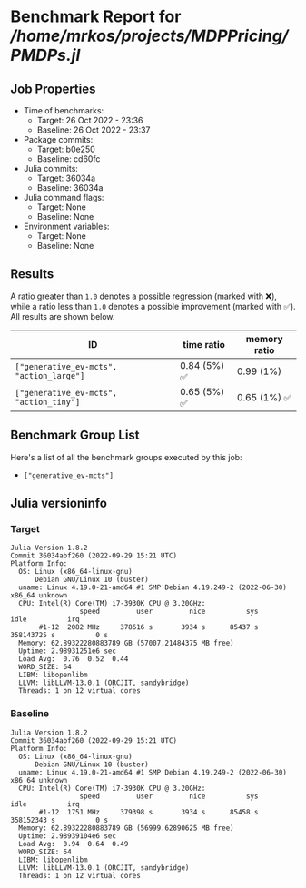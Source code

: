 # Benchmark Report for */home/mrkos/projects/MDPPricing/PMDPs.jl*

## Job Properties
* Time of benchmarks:
    - Target: 26 Oct 2022 - 23:36
    - Baseline: 26 Oct 2022 - 23:37
* Package commits:
    - Target: b0e250
    - Baseline: cd60fc
* Julia commits:
    - Target: 36034a
    - Baseline: 36034a
* Julia command flags:
    - Target: None
    - Baseline: None
* Environment variables:
    - Target: None
    - Baseline: None

## Results
A ratio greater than `1.0` denotes a possible regression (marked with :x:), while a ratio less
than `1.0` denotes a possible improvement (marked with :white_check_mark:). All results are shown below.

| ID                                       | time ratio                   | memory ratio                 |
|------------------------------------------|------------------------------|------------------------------|
| `["generative_ev-mcts", "action_large"]` | 0.84 (5%) :white_check_mark: |                   0.99 (1%)  |
| `["generative_ev-mcts", "action_tiny"]`  | 0.65 (5%) :white_check_mark: | 0.65 (1%) :white_check_mark: |

## Benchmark Group List
Here's a list of all the benchmark groups executed by this job:

- `["generative_ev-mcts"]`

## Julia versioninfo

### Target
```
Julia Version 1.8.2
Commit 36034abf260 (2022-09-29 15:21 UTC)
Platform Info:
  OS: Linux (x86_64-linux-gnu)
      Debian GNU/Linux 10 (buster)
  uname: Linux 4.19.0-21-amd64 #1 SMP Debian 4.19.249-2 (2022-06-30) x86_64 unknown
  CPU: Intel(R) Core(TM) i7-3930K CPU @ 3.20GHz: 
                 speed         user         nice          sys         idle          irq
       #1-12  2082 MHz     378616 s       3934 s      85437 s  358143725 s          0 s
  Memory: 62.89322280883789 GB (57007.21484375 MB free)
  Uptime: 2.98931251e6 sec
  Load Avg:  0.76  0.52  0.44
  WORD_SIZE: 64
  LIBM: libopenlibm
  LLVM: libLLVM-13.0.1 (ORCJIT, sandybridge)
  Threads: 1 on 12 virtual cores
```

### Baseline
```
Julia Version 1.8.2
Commit 36034abf260 (2022-09-29 15:21 UTC)
Platform Info:
  OS: Linux (x86_64-linux-gnu)
      Debian GNU/Linux 10 (buster)
  uname: Linux 4.19.0-21-amd64 #1 SMP Debian 4.19.249-2 (2022-06-30) x86_64 unknown
  CPU: Intel(R) Core(TM) i7-3930K CPU @ 3.20GHz: 
                 speed         user         nice          sys         idle          irq
       #1-12  1751 MHz     379398 s       3934 s      85458 s  358152343 s          0 s
  Memory: 62.89322280883789 GB (56999.62890625 MB free)
  Uptime: 2.98939104e6 sec
  Load Avg:  0.94  0.64  0.49
  WORD_SIZE: 64
  LIBM: libopenlibm
  LLVM: libLLVM-13.0.1 (ORCJIT, sandybridge)
  Threads: 1 on 12 virtual cores
```
